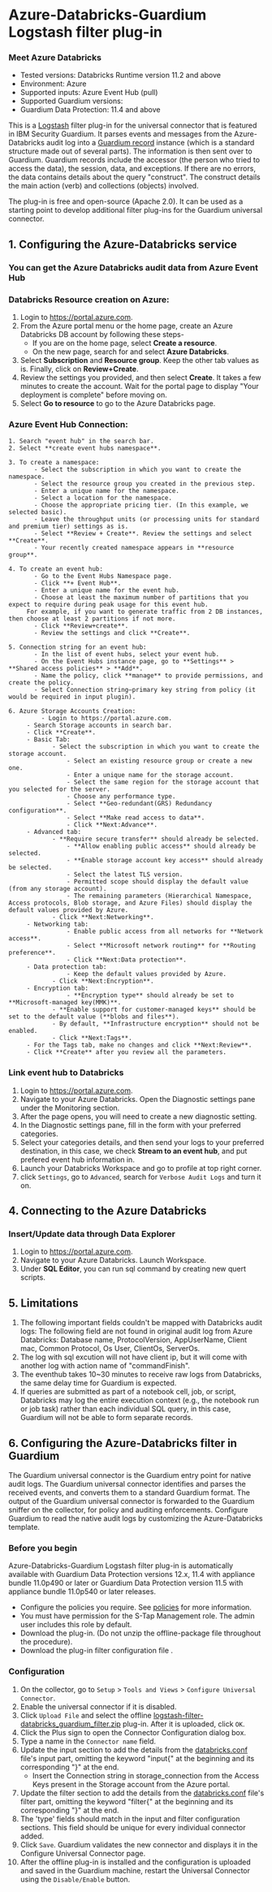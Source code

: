 # Azure-Databricks-Guardium Logstash filter plug-in
### Meet Azure Databricks
* Tested versions: Databricks Runtime version 11.2 and above
* Environment: Azure
* Supported inputs: Azure Event Hub (pull)
* Supported Guardium versions:
* Guardium Data Protection: 11.4 and above

This is a [Logstash](https://github.com/elastic/logstash) filter plug-in for the universal connector that is featured in IBM Security Guardium. It parses events and messages from the Azure-Databricks audit log into a [Guardium record](https://github.com/IBM/universal-connectors/blob/main/common/src/main/java/com/ibm/guardium/universalconnector/commons/structures/Record.java) instance (which is a standard structure made out of several parts). The information is then sent over to Guardium. Guardium records include the accessor (the person who tried to access the data), the session, data, and exceptions. If there are no errors, the
data contains details about the query "construct". The construct details the main action (verb) and collections (objects) involved. 



The plug-in is free and open-source (Apache 2.0). It can be used as a starting point to develop additional filter plug-ins for the Guardium universal connector.

## 1. Configuring the Azure-Databricks service
### You can get the Azure Databricks audit data from Azure Event Hub

### Databricks Resource creation on Azure:
1. Login to https://portal.azure.com.
2. From the Azure portal menu or the home page, create an Azure Databricks DB account by following these steps-
    - If you are on the home page, select **Create a resource**.
    - On the new page, search for and select **Azure Databricks**.
4. Select **Subscription** and **Resource group**. Keep the other tab values as is. Finally, click on **Review+Create**.
5. Review the settings you provided, and then select **Create**. It takes a few minutes to create the account. Wait for the portal page to display "Your deployment is complete" before moving on.
6. Select **Go to resource** to go to the Azure Databricks page.


### Azure Event Hub Connection:
    1. Search "event hub" in the search bar.
    2. Select **create event hubs namespace**.

    3. To create a namespace:
           - Select the subscription in which you want to create the namespace.
	       - Select the resource group you created in the previous step.
	       - Enter a unique name for the namespace.
	       - Select a location for the namespace.
	       - Choose the appropriate pricing tier. (In this example, we selected basic).
	       - Leave the throughput units (or processing units for standard and premium tier) settings as is.
	       - Select **Review + Create**. Review the settings and select **Create**.
	       - Your recently created namespace appears in **resource group**.
	
	4. To create an event hub:
	       - Go to the Event Hubs Namespace page.
           - Click **+ Event Hub**.
           - Enter a unique name for the event hub.
           - Choose at least the maximum number of partitions that you expect to require during peak usage for this event hub.
    	 For example, if you want to generate traffic from 2 DB instances, then choose at least 2 partitions if not more.
           - Click **Review+create**.
           - Review the settings and click **Create**.  
	  
    5. Connection string for an event hub:
	       - In the list of event hubs, select your event hub.
	       - On the Event Hubs instance page, go to **Settings** > **Shared access policies** > **Add**.
	       - Name the policy, click **manage** to provide permissions, and create the policy.  
	       - Select Connection string–primary key string from policy (it would be required in input plugin).

    6. Azure Storage Accounts Creation:
	         - Login to https://portal.azure.com.
		 - Search Storage accounts in search bar.
		 - Click **Create**.
		 - Basic Tab:
		        - Select the subscription in which you want to create the storage account.
	                - Select an existing resource group or create a new one.
	                - Enter a unique name for the storage account.
	                - Select the same region for the storage account that you selected for the server.
	                - Choose any performance type.
	                - Select **Geo-redundant(GRS) Redundancy configuration**.
	                - Select **Make read access to data**.
	                - Click **Next:Advance**.	
		 - Advanced tab:
		        - **Require secure transfer** should already be selected.
	                - **Allow enabling public access** should already be selected.
	                - **Enable storage account key access** should already be selected.
	                - Select the latest TLS version.
	                - Permitted scope should display the default value (from any storage account).
	                - The remaining parameters (Hierarchical Namespace, Access protocols, Blob storage, and Azure Files) should display the default values provided by Azure.
		        - Click **Next:Networking**.
		 - Networking tab:
	                - Enable public access from all networks for **Network access**.
	                - Select **Microsoft network routing** for **Routing preference**.
	                - Click **Next:Data protection**.	
		 - Data protection tab:
		            - Keep the default values provided by Azure.
			    - Click **Next:Encryption**.
		 - Encryption tab:
		            - **Encryption type** should already be set to **Microsoft-managed key(MMK)**.
			    - **Enable support for customer-managed keys** should be set to the default value (**blobs and files**).
			    - By default, **Infrastructure encryption** should not be enabled.
			    - Click **Next:Tags**.
		 - For the Tags tab, make no changes and click **Next:Review**.
		 - Click **Create** after you review all the parameters.


### Link event hub to Databricks

1. Login to https://portal.azure.com.
2. Navigate to your Azure Databricks. Open the Diagnostic settings pane under the Monitoring section.
3. After the page opens, you will need to create a new diagnostic setting.
4. In the Diagnostic settings pane, fill in the form with your preferred categories.
5. Select your categories details, and then send your logs to your preferred destination, in this case, we check **Stream to an event hub**, and put prefered event hub information in.
6. Launch your Databricks Workspace and go to profile at top right corner. 
7. click ```Settings```, go to ```Advanced```, search for ```Verbose Audit Logs``` and turn it on.



## 4. Connecting to the Azure Databricks
### Insert/Update data through Data Explorer
1. Login to https://portal.azure.com.
2. Navigate to your Azure Databricks. Launch Workspace.
3. Under **SQL Editor**,  you can run sql command by creating new quert scripts.  

## 5. Limitations
1. The following important fields couldn't be mapped with Databricks audit logs:
    The following field are not found in original audit log from Azure Databricks: Database name, ProtocolVersion, AppUserName, Client mac, Common Protocol, Os User, ClientOs, ServerOs.
2. The log with sql excution will not have client ip, but it will come with another log with action name of "commandFinish". 
3. The eventhub takes 10~30 minutes to receive raw logs from Databricks, the same delay time for Guardium is expected.
4. If queries are submitted as part of a notebook cell, job, or script, Databricks may log the entire execution context (e.g., the notebook run or job task) rather than each individual SQL query, in this case, Guardium will not be able to form separate records.


## 6. Configuring the Azure-Databricks filter in Guardium
The Guardium universal connector is the Guardium entry point for native audit logs. The Guardium universal connector identifies and parses the received events, and converts them to a standard Guardium format. The output of the Guardium universal connector is forwarded to the Guardium sniffer on the collector, for policy and auditing enforcements. Configure Guardium to read the native audit logs by customizing the Azure-Databricks template.

### Before you begin
Azure-Databricks-Guardium Logstash filter plug-in is automatically available with Guardium Data Protection versions 12.x, 11.4 with appliance bundle 11.0p490 or later or Guardium Data Protection version 11.5 with appliance bundle 11.0p540 or later releases.

* Configure the policies you require. See [policies](https://github.com/IBM/universal-connectors/#policies) for more information.
* You must have permission for the S-Tap Management role. The admin user includes this role by default.
* Download the  plug-in. (Do not unzip the offline-package file throughout the procedure).
* Download the plug-in filter configuration file .

### Configuration
1. On the collector, go to ```Setup``` > ```Tools and Views``` > ```Configure Universal Connector```.
2. Enable the universal connector if it is disabled.
3. Click ```Upload File``` and select the offline  [logstash-filter-databricks_guardium_filter.zip](../../filter-plugin/logstash-filter-databricks-guardium/logstash-filter-databricks_guardium_filter.zip)
 plug-in. After it is uploaded, click ```OK```.
4. Click the Plus sign to open the Connector Configuration dialog box.
5. Type a name in the ```Connector name``` field.
6. Update the input section to add the details from the [databricks.conf](../../filter-plugin/logstash-filter-databricks-guardium/AzureDatabricksOverAzureEventHub/databricks.conf)  file's input part, omitting the keyword "input{" at the beginning and its corresponding "}" at the end.
    - Insert the Connection string in storage_connection from the Access Keys present in the Storage account from the Azure portal.
7. Update the filter section to add the details from the [databricks.conf](../../filter-plugin/logstash-filter-databricks-guardium/AzureDatabricksOverAzureEventHub/databricks.conf) file's filter part, omitting the keyword "filter{" at the beginning and its corresponding "}" at the end.
8. The 'type' fields should match in the input and filter configuration sections. This field should be unique for every individual connector added.
9. Click ```Save```. Guardium validates the new connector and displays it in the Configure Universal Connector page.
10. After the offline plug-in is installed and the configuration is uploaded and saved in the Guardium machine, restart the Universal Connector using the ```Disable/Enable``` button.
